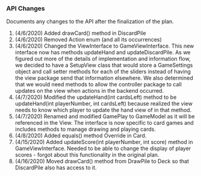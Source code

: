 ### API Changes

Documents any changes to the API after the finalization of the plan.

1. (4/6/2020) Added drawCard() method in DiscardPile
2. (4/6/2020) Removed Action enum (and all its occurrences)
3. (4/6/2020) Changed the ViewInterface to GameViewInterface. This new interface now has methods updateHand and updateDiscardPile.
As we figured out more of the details of implementation and information flow, we decided to have a SetupView class that
would store a GameSettings object and call setter methods for each of the sliders instead of having the view package send
that information elsewhere. We also determined that we would need methods to allow the controller package to call updates
on the view when actions in the backend occurred.
4. (4/7/2020) Modified the updateHand(int cardsLeft) method to be updateHand(int playerNumber, int cardsLeft) because realized
the view needs to know which player to update the hand view of in that method.
5. (4/7/2020) Renamed and modified GamePlay to GameModel as it will be referenced in the View. The interface is now specific to card games and includes methods to manage drawing and playing cards.
6. (4/8/2020) Added equals() method Override in Card.
7. (4/15/2020) Added updateScore(int playerNumber, int score) method in GameViewInterface. Needed to be able to change the
display of player scores - forgot about this functionality in the original plan.
8. (4/16/2020) Moved drawCard() method from DrawPile to Deck so that DiscardPile also has access to it.